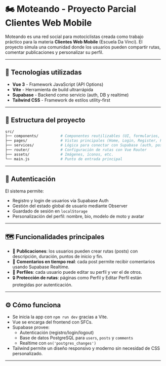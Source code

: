 # 🏍️ Moteando - Proyecto Parcial Clientes Web Mobile

Moteando es una red social para motociclistas creada como trabajo práctico para la materia **Clientes Web Mobile** (Escuela Da Vinci). El proyecto simula una comunidad donde los usuarios pueden compartir rutas, comentar publicaciones y personalizar su perfil.

---

## 🧪 Tecnologías utilizadas

- **Vue 3** - Framework JavaScript (API Options)
- **Vite** - Herramienta de build ultrarrápida
- **Supabase** - Backend como servicio (auth, DB y realtime)
- **Tailwind CSS** - Framework de estilos utility-first

---

## 📁 Estructura del proyecto

```bash
src/
├── components/          # Componentes reutilizables (UI, formularios, etc.)
├── pages/               # Vistas principales (Home, Login, Register, Perfil, etc.)
├── services/            # Lógica para conectar con Supabase (auth, posts, comments)
├── router/              # Configuración de rutas con Vue Router
├── assets/              # Imágenes, íconos, etc.
└── main.js              # Punto de entrada principal
```

---

## 🔐 Autenticación

El sistema permite:
- Registro y login de usuarios vía Supabase Auth
- Gestión del estado global de usuario mediante Observer
- Guardado de sesión en `localStorage`
- Personalización del perfil: nombre, bio, modelo de moto y avatar

---

## 🗺️ Funcionalidades principales

- 📝 **Publicaciones**: los usuarios pueden crear rutas (posts) con descripción, duración, puntos de inicio y fin.
- 💬 **Comentarios en tiempo real**: cada post permite recibir comentarios usando Supabase Realtime.
- 👤 **Perfiles**: cada usuario puede editar su perfil y ver el de otros.
- 🔒 **Protección de rutas**: páginas como Perfil y Editar Perfil están protegidas por autenticación.

---

## ⚙️ Cómo funciona

- Se inicia la app con `npm run dev` gracias a Vite.
- Vue se encarga del frontend con SFCs.
- Supabase provee:
  - Autenticación (registro/login/logout)
  - Base de datos PostgreSQL para `users`, `posts` y `comments`
  - Realtime con `on('postgres_changes')`
- Tailwind permite un diseño responsivo y moderno sin necesidad de CSS personalizado.


---


